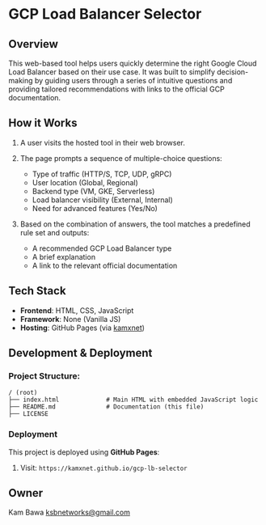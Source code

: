 # GCP Load Balancer Selector

## Overview

This web-based tool helps users quickly determine the right Google Cloud Load Balancer based on their use case. It was built to simplify decision-making by guiding users through a series of intuitive questions and providing tailored recommendations with links to the official GCP documentation.

## How it Works

1. A user visits the hosted tool in their web browser.
2. The page prompts a sequence of multiple-choice questions:

   * Type of traffic (HTTP/S, TCP, UDP, gRPC)
   * User location (Global, Regional)
   * Backend type (VM, GKE, Serverless)
   * Load balancer visibility (External, Internal)
   * Need for advanced features (Yes/No)
3. Based on the combination of answers, the tool matches a predefined rule set and outputs:

   * A recommended GCP Load Balancer type
   * A brief explanation
   * A link to the relevant official documentation

## Tech Stack

* **Frontend**: HTML, CSS, JavaScript
* **Framework**: None (Vanilla JS)
* **Hosting**: GitHub Pages (via [kamxnet](https://github.com/kamxnet/gcp-lb-selector))

## Development & Deployment

### Project Structure:

```
/ (root)
├── index.html             # Main HTML with embedded JavaScript logic
├── README.md              # Documentation (this file)
├── LICENSE
```


### Deployment

This project is deployed using **GitHub Pages**:

1. Visit: `https://kamxnet.github.io/gcp-lb-selector`

## Owner

Kam Bawa [ksbnetworks@gmail.com](mailto:ksbnetworks@gmail.com.com)
